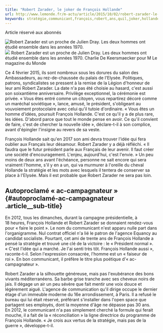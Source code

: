 ```yaml
---
title: "Robert Zarader, le joker de François Hollande"
url: http://www.lemonde.fr/m-actu/article/2015/10/02/robert-zarader-le-joker-de-francois-hollande_4780854_4497186.html
keywords: stratégie,communicant,françois,robert,ans,quil,joker,hollande,président,zarader,cest
---
```

Article réservé aux abonnés

![Robert Zarader est un proche de Julien Dray. Les deux hommes ont étudié ensemble dans les années 1970.](https://img.lemde.fr/2015/09/30/0/0/1000/1503/688/0/60/0/22d9fd2_1469-sjo3j8.jpg) ![](https://img.lemde.fr/2015/09/30/0/0/1000/1503/688/0/60/0/22d9fd2_1469-sjo3j8.jpg) Robert Zarader est un proche de Julien Dray. Les deux hommes ont étudié ensemble dans les années 1970. Charlie De Keersmaecker pour M Le magazine du Monde

Ce 4 février 2015, ils sont nombreux sous les dorures du salon des Ambassadeurs, au rez-de-chaussée du palais de l'Elysée. Politiques, patrons, syndicalistes se pressent à la remise de la Légion d'honneur de leur ami Robert Zarader. La date n'a pas été choisie au hasard, c'est aussi son soixantième anniversaire. Privilège exceptionnel, la cérémonie est privée. « Vous êtes entré comme un citoyen, vous repartirez décoré comme un maréchal soviétique », lance, amusé, le président, s'obligeant au vouvoiement protocolaire avec celui qu'il tutoie d'ordinaire. « Vous êtes un homme d'idées, poursuit François Hollande. C'est ce qu'il y a de plus rare, les idées. D'abord parce que tout le monde pense en avoir. Ce qu'il convient de faire, c'est de chercher la nouvelle idée », déclare-t-il à son complice, avant d'épingler l'insigne au revers de sa veste.

François Hollande sait qu'en 2017 son ami devra trouver l'idée qui fera oublier aux Français leur désamour. Robert Zarader y a déjà réfléchi. « Il faudra que le futur président parle aux Français de leur avenir. Il faut créer une société d'encouragement. L'enjeu, aujourd'hui, c'est l'envie. » Un peu moins de deux ans avant l'échéance, personne ne sait encore qui sera vraiment l'homme, s'il y en a un, qui va murmurer à l'oreille du cheval Hollande la stratégie et les mots avec lesquels il tentera de conserver sa place à l'Elysée. Mais il est probable que Robert Zarader ne sera pas loin.

Autoproclamé « ac-campagnateur » {#autoproclamé-ac-campagnateur .article__sub-title}
--------------------------------

En 2012, tous les dimanches, durant la campagne présidentielle, à 18 heures, François Hollande et Robert Zarader se donnaient rendez-vous pour « faire le point ». Le nom du communicant n'est apparu nulle part dans l'organigramme. Nul contrat officiel n'a lié le patron de l'agence Equancy au candidat socialiste. Pourtant, cet ami de trente ans de François Hollande a pensé la stratégie et trouvé une clé de la victoire : le « Président normal ». « C'est l'idée qui a marché. Je l'ai senti très tôt. François Hollande aussi », raconte-t-il. Selon l'expression consacrée, l'homme est un « faiseur de roi ». En bon communicant, il préfère le titre plus poétique d'« ac-campagnateur ».

Robert Zarader a la silhouette généreuse, mais pas l'exubérance des bons vivants méditerranéens. Sa barbe grise tranche avec ses cheveux noirs de jais. Il dégage un air un peu sévère que fait mentir une voix douce et légèrement aiguë. L'agence de communication qu'il dirige occupe le dernier étage d'un immeuble moderne du 16e arrondissement, à Paris. Il a refusé le bureau qui lui était réservé, préférant s'installer dans l'open space que partagent ses employés, dont la moyenne d'âge ne dépasse pas 30 ans. En 2012, le communicant n'a pas simplement cherché la formule qui ferait mouche, il a fait de la « réconciliation » la ligne directrice du programme de François ­Hollande. « Je crois aux vertus de la stratégie, mais pas de la guerre », développe-t-il.
